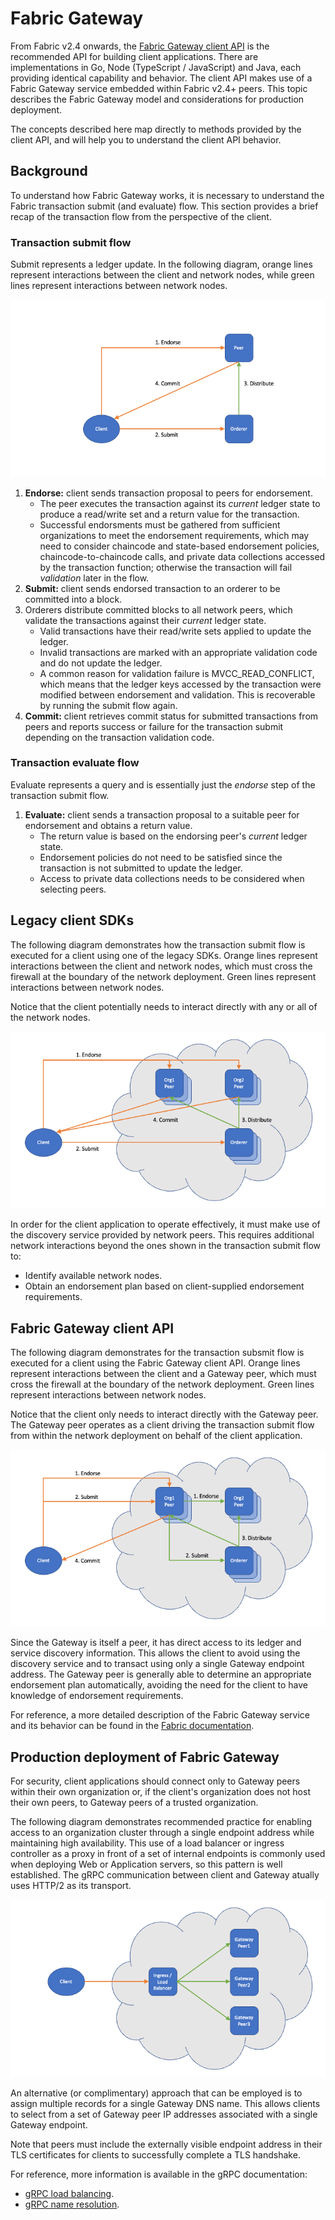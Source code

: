 # Fabric Gateway

From Fabric v2.4 onwards, the [Fabric Gateway client API](https://hyperledger.github.io/fabric-gateway/) is the recommended API for building client applications. There are implementations in Go, Node (TypeScript / JavaScript) and Java, each providing identical capability and behavior. The client API makes use of a Fabric Gateway service embedded within Fabric v2.4+ peers. This topic describes the Fabric Gateway model and considerations for production deployment.

The concepts described here map directly to methods provided by the client API, and will help you to understand the client API behavior.

## Background

To understand how Fabric Gateway works, it is necessary to understand the Fabric transaction submit (and evaluate) flow. This section provides a brief recap of the transaction flow from the perspective of the client.

### Transaction submit flow

Submit represents a ledger update. In the following diagram, orange lines represent interactions between the client and network nodes, while green lines represent interactions between network nodes.

![Transaction submit flow](../images/ApplicationDev/transaction-submit-flow.png)

1. **Endorse:** client sends transaction proposal to peers for endorsement.
    - The peer executes the transaction against its *current* ledger state to produce a read/write set and a return value for the transaction.
    - Successful endorsments must be gathered from sufficient organizations to meet the endorsement requirements, which may need to consider chaincode and state-based endorsement policies, chaincode-to-chaincode calls, and private data collections accessed by the transaction function; otherwise the transaction will fail *validation* later in the flow.
1. **Submit:** client sends endorsed transaction to an orderer to be committed into a block.
1. Orderers distribute committed blocks to all network peers, which validate the transactions against their *current* ledger state.
    - Valid transactions have their read/write sets applied to update the ledger.
    - Invalid transactions are marked with an appropriate validation code and do not update the ledger.
    - A common reason for validation failure is MVCC_READ_CONFLICT, which means that the ledger keys accessed by the transaction were modified between endorsement and validation. This is recoverable by running the submit flow again.
1. **Commit:** client retrieves commit status for submitted transactions from peers and reports success or failure for the transaction submit depending on the transaction validation code.

### Transaction evaluate flow

Evaluate represents a query and is essentially just the *endorse* step of the transaction submit flow.

1. **Evaluate:** client sends a transaction proposal to a suitable peer for endorsement and obtains a return value.
    - The return value is based on the endorsing peer's *current* ledger state.
    - Endorsement policies do not need to be satisfied since the transaction is not submitted to update the ledger.
    - Access to private data collections needs to be considered when selecting peers.

## Legacy client SDKs

The following diagram demonstrates how the transaction submit flow is executed for a client using one of the legacy SDKs. Orange lines represent interactions between the client and network nodes, which must cross the firewall at the boundary of the network deployment. Green lines represent interactions between network nodes.

Notice that the client potentially needs to interact directly with any or all of the network nodes.

![Legacy SDK model](../images/ApplicationDev/legacy-sdk-model.png)

In order for the client application to operate effectively, it must make use of the discovery service provided by network peers. This requires additional network interactions beyond the ones shown in the transaction submit flow to:

- Identify available network nodes.
- Obtain an endorsement plan based on client-supplied endorsement requirements.

## Fabric Gateway client API

The following diagram demonstrates for the transaction subsmit flow is executed for a client using the Fabric Gateway client API. Orange lines represent interactions between the client and a Gateway peer, which must cross the firewall at the boundary of the network deployment. Green lines represent interactions between network nodes.

Notice that the client only needs to interact directly with the Gateway peer. The Gateway peer operates as a client driving the transaction submit flow from within the network deployment on behalf of the client application.

![Fabric Gateway model](../images/ApplicationDev/fabric-gateway-model.png)

 Since the Gateway is itself a peer, it has direct access to its ledger and service discovery information. This allows the client to avoid using the discovery service and to transact using only a single Gateway endpoint address. The Gateway peer is generally able to determine an appropriate endorsement plan automatically, avoiding the need for the client to have knowledge of endorsement requirements.

 For reference, a more detailed description of the Fabric Gateway service and its behavior can be found in the [Fabric documentation](https://hyperledger-fabric.readthedocs.io/en/release-2.4/gateway.html).

## Production deployment of Fabric Gateway

For security, client applications should connect only to Gateway peers within their own organization or, if the client's organization does not host their own peers, to Gateway peers of a trusted organization.

The following diagram demonstrates recommended practice for enabling access to an organization cluster through a single endpoint address while maintaining high availability. This use of a load balancer or ingress controller as a proxy in front of a set of internal endpoints is commonly used when deploying Web or Application servers, so this pattern is well established. The gRPC communication between client and Gateway atually uses HTTP/2 as its transport.

![Fabric Gateway deployment](../images/ApplicationDev/fabric-gateway-deployment.png)

An alternative (or complimentary) approach that can be employed is to assign multiple records for a single Gateway DNS name. This allows clients to select from a set of Gateway peer IP addresses associated with a single Gateway endpoint.

Note that peers must include the externally visible endpoint address in their TLS certificates for clients to successfully complete a TLS handshake.

For reference, more information is available in the gRPC documentation:

- [gRPC load balancing](https://grpc.io/blog/grpc-load-balancing/).
- [gRPC name resolution](https://grpc.github.io/grpc/core/md_doc_naming.html).
